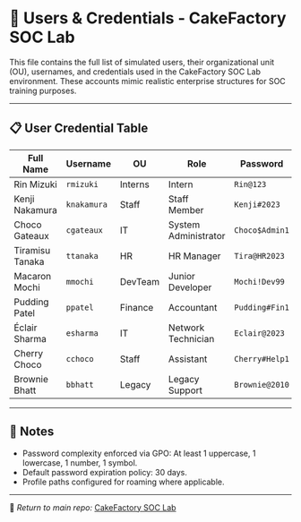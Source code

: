 # 👥 Users & Credentials - CakeFactory SOC Lab

This file contains the full list of simulated users, their organizational unit (OU), usernames, and credentials used in the CakeFactory SOC Lab environment. These accounts mimic realistic enterprise structures for SOC training purposes.

---

## 📋 User Credential Table

| Full Name          | Username     | OU         | Role                  | Password        |
|--------------------|--------------|------------|-----------------------|-----------------|
| Rin Mizuki         | `rmizuki`    | Interns    | Intern                | `Rin@123`       |
| Kenji Nakamura     | `knakamura`  | Staff      | Staff Member          | `Kenji#2023`    |
| Choco Gateaux      | `cgateaux`   | IT         | System Administrator  | `Choco$Admin1`  |
| Tiramisu Tanaka    | `ttanaka`    | HR         | HR Manager            | `Tira@HR2023`   |
| Macaron Mochi      | `mmochi`     | DevTeam    | Junior Developer      | `Mochi!Dev99`   |
| Pudding Patel      | `ppatel`     | Finance    | Accountant            | `Pudding#Fin1`  |
| Éclair Sharma      | `esharma`    | IT         | Network Technician    | `Eclair@2023`   |
| Cherry Choco       | `cchoco`     | Staff      | Assistant             | `Cherry#Help1`  |
| Brownie Bhatt      | `bbhatt`     | Legacy     | Legacy Support        | `Brownie@2010`  |

---

## 🔐 Notes

- Password complexity enforced via GPO: At least 1 uppercase, 1 lowercase, 1 number, 1 symbol.
- Default password expiration policy: 30 days.
- Profile paths configured for roaming where applicable.

---

📁 *Return to main repo:* [CakeFactory SOC Lab](../README.md)
